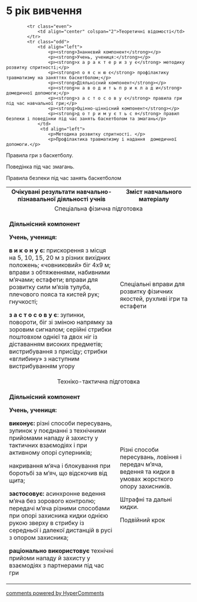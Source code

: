 <div id="hypercomments_widget" class="js-hypercomments-widget invisible"></div>

5 рік вивчення
=============================

<table>
  <body>
    <tr>
<td align="center" width="60%"><strong>Очікувані результати навчально-пізнавальної діяльності учнів</strong></td>    
<td align="center" width="40%"><strong>Зміст навчального матеріалу</strong></td>    
    </tr>

            <tr class="even">
                <td align="center" colspan="2">Теоретичні відомості</td>
            </tr>
            <tr class="odd">
                <td align="left">
                    <p><strong>Знаннєвий компонент</strong></p>
                    <p><strong>Учень, учениця:</strong></p>
                    <p><strong>х а р а к т е р и з у є</strong> методику розвитку спритності;</p>
                    <p><strong>п о я с н ю є</strong> профілактику травматизму на заняттях баскетболом;</p>
                    <p><strong>Діяльнісний компонент</strong></p>
                    <p><strong>н а в о д и т ь п р и к л а д и</strong> домедичної допомоги;</p>
                    <p><strong>з а с т о с о в у є</strong> правила гри під час навчальної гри;</p>
                    <p><strong>Оцінно-ціннісний компонент</strong></p>
                    <p><strong>д о т р и м у є т ь с я</strong> правил безпеки і поведінки під час занять баскетболом та змагань</p>
                </td>
                 <td align="left">
                    <p>Методика розвитку спритності. </p>
                    <p>Профілактика травматизму і надання  домедичної допомоги.</p>
<p>Правила гри з баскетболу.</p>
<p>Поведінка під час змагань.</p>
<p>Правила безпеки під час занять баскетболом </p>
                </td>
            </tr>
            <tr class="even">
                <td align="center" colspan="2">Спеціальна фізична підготовка</td>
            </tr>
            <tr class="odd">
                <td align="left">
                    <p><strong>Діяльнісний компонент</strong></p>
                    <p><strong>Учень, учениця:</strong></p>
                    <p><strong>в и к о н у є:</strong> прискорення з місця на 5, 10, 15, 20 м з різних вихідних положень; «човниковий» біг 4x9 м; вправи з обтяженнями, набивними м’ячами; естафети; вправи для розвитку сили м’язів тулуба, плечового пояса та кистей рук; гнучкості;</p>
                    <p><strong>з а с т о с о в у є</strong>: зупинки, повороти, біг зі зміною напрямку за зоровим сигналом; серійні стрибки поштовхом однієї та двох ніг із діставанням високих предметів; вистрибування з присіду; стрибки «вглибину» з наступним вистрибуванням угору</p>
                </td>
                                 <td align="left">
                    <p>Спеціальні  вправи для розвитку фізичних якостей, рухливі ігри та естафети  </p>
                </td>
            </tr>
            <tr class="even">
                <td align="center" colspan="2">Техніко-тактична підготовка</td>
            </tr>
            <tr class="odd">
                <td align="left">
                    <p><strong>Діяльнісний компонент</strong></p>
                    <p><strong>Учень, учениця:</strong></p>
                    <p><strong>виконує:</strong> різні способи пересувань, зупинок у поєднанні з технічними прийомами нападу й захисту у тактичних взаємодіях і при активному опорі суперників;</p>
                    <p>накривання м’яча і блокування при боротьбі за м’яч, що відскочив від щита;</p>
                    <p><strong>застосовує:</strong> асинхронне ведення м’яча без зорового контролю; передачі м’яча різними способами при опорі захисника кидки однією рукою зверху в стрибку із середньої і далекої дистанцій в русі з опором захисника;</p>
                    <p><strong>раціонально використовує</strong> технічні прийоми нападу й захисту у взаємодіях з партнерами під час гри</p>
                </td>
                <td align="left">
                    <p>Різні способи пересувань, ловіння і передач м’яча, ведення та кидки в умовах жорсткого опору захисників.</p>
<p>Штрафні  та дальні  кидки.</p>
<p>Подвійний крок  </p>
                </td>
            </tr>
</body>
</table>

<div class="js-hypercomments-container">
  <a href="http://hypercomments.com" class="hc-link" title="comments widget">comments powered by HyperComments</a>
</div>
